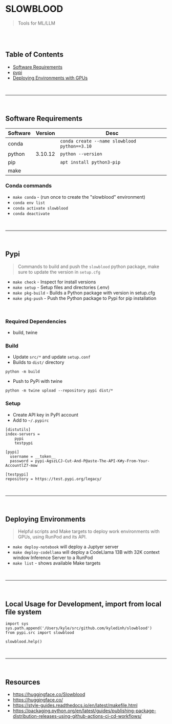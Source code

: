 # SLOWBLOOD 
> Tools for ML/LLM 

<br><br>
## Table of Contents

- [Software Requirements](#software-requirements)
- [pypi](#pypi)
- [Deploying Environments with GPUs](#deploying-environments)

<br><hr><br>

## Software Requirements

Software | Version | Desc
---------|---------|--------------------------
conda    |         | `conda create --name slowblood python==3.10`
python   | 3.10.12 | `python --version`
pip      |         | `apt install python3-pip`
make     |         |

### Conda commands

- `make conda` - (run once to create the "slowblood" environment)
- `conda env list`
- `conda activate slowblood`
- `conda deactivate`

<br><hr><br>

## Pypi 
> Commands to build and push the `slowblood` python package, make sure to update the version in `setup.cfg`

- `make check` - Inspect for install versions
- `make setup` - Setup files and directories (.env)
- `make pkg-build` - Builds a Python package with version in setup.cfg  
- `make pkg-push` - Push the Python package to Pypi for pip installation 

<br>


### Required Dependencies 
- build, twine

### Build
- Update `src/*` and update `setup.conf`
- Builds to `dist/` directory
```
python -m build
```
- Push to PyPi with twine
```
python -m twine upload --repository pypi dist/*
```

### Setup
- Create API key in PyPI account
- Add to `~/.pypirc`
```
[distutils]
index-servers =
    pypi
    testpypi

[pypi]
  username = __token__
  password = pypi-AgszLCJ-Cut-And-P@aste-The-API-K#y-From-Your-AccountlZ7-mow

[testpypi]
repository = https://test.pypi.org/legacy/
```

<br><hr><br>


## Deploying Environments 
> Helpful scripts and Make targets to deploy work environments with GPUs, using RunPod and its API.

- `make deploy-notebook` will deploy a Juptyer server 
- `make deploy-codellama` will deploy a CodeLlama 13B with 32K context window Inference Server to a RunPod
- `make list` - shows available Make targets 

<br><hr><br>

## Local Usage for Development, import from local file system

```
import sys
sys.path.append('/Users/kyle/src/github.com/kyledinh/slowblood')
from pypi.src import slowblood 

slowblood.help()
```

<br><hr><br>

## Resources
- https://huggingface.co/Slowblood
- https://huggingface.co/
- https://style-guides.readthedocs.io/en/latest/makefile.html
- https://packaging.python.org/en/latest/guides/publishing-package-distribution-releases-using-github-actions-ci-cd-workflows/
